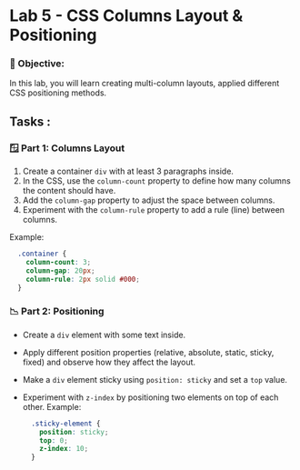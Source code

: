 # Lab 5 - CSS Columns Layout & Positioning

### 📌 Objective:
In this lab, you will learn creating multi-column layouts, applied different CSS positioning methods.

## Tasks :
### 🪟 Part 1: Columns Layout

1. Create a container `div` with at least 3 paragraphs inside.
2. In the CSS, use the `column-count` property to define how many columns the content should have.
3. Add the `column-gap` property to adjust the space between columns.
4. Experiment with the `column-rule` property to add a rule (line) between columns.

Example:
  ```css
    .container {
      column-count: 3;
      column-gap: 20px;
      column-rule: 2px solid #000;
    }
  ```

### 📉 Part 2: Positioning
- Create a `div` element with some text inside.
- Apply different position properties (relative, absolute, static, sticky, fixed) and observe how they affect the layout.
- Make a `div` element sticky using `position: sticky` and set a `top` value.
- Experiment with `z-index` by positioning two elements on top of each other.
  Example:

  ```css
    .sticky-element {
      position: sticky;
      top: 0;
      z-index: 10;
    }
  ```


